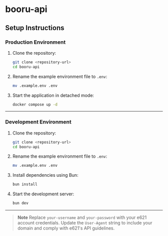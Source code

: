 # booru-api

## Setup Instructions

### Production Environment

1. Clone the repository:
   ```bash
   git clone <repository-url>
   cd booru-api
   ```

2. Rename the example environment file to `.env`:
   ```bash
   mv .example.env .env
   ```

3. Start the application in detached mode:
   ```bash
   docker compose up -d
   ```

---

### Development Environment

1. Clone the repository:
   ```bash
   git clone <repository-url>
   cd booru-api
   ```

2. Rename the example environment file to `.env`:
   ```bash
   mv .example.env .env
   ```

3. Install dependencies using Bun:
   ```bash
   bun install
   ```

4. Start the development server:
   ```bash
   bun dev
   ```

---

> **Note** Replace `your-username` and `your-password` with your e621 account credentials. Update the `User-Agent` string to include your domain and comply with e621's API guidelines.
